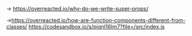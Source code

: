 -> https://overreacted.io/why-do-we-write-super-props/

->https://overreacted.io/how-are-function-components-different-from-classes/
https://codesandbox.io/s/pjqnl16lm7?file=/src/index.js

